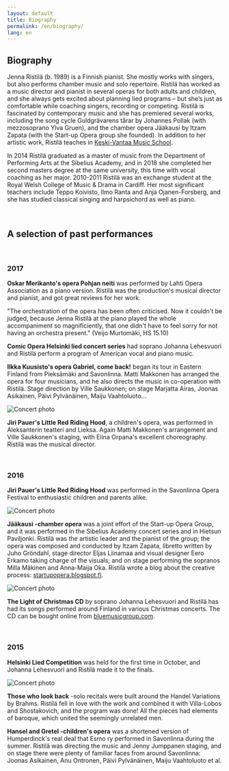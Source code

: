 ```yaml
---
layout: default
title: Biography
permalink: /en/biography/
lang: en
---
```


## Biography

Jenna Ristilä (b. 1989) is a Finnish pianist. She mostly works with singers, but also performs chamber music and solo repertoire. Ristilä has worked as a music director and pianist in several operas for both adults and children, and she always gets excited about planning lied programs – but she’s just as comfortable while coaching singers, recording or competing. Ristilä is fascinated by contemporary music and she has premiered several works, including the song cycle Guldgrävarens tårar by Johannes Pollak (with mezzosoprano Ylva Gruen), and the chamber opera Jääkausi by Itzam Zapata (with the Start-up Opera group she founded). In addition to her artistic work, Ristilä teaches in [Keski-Vantaa Music School](http://kevamo.com).

In 2014 Ristilä graduated as a master of music from the Department of Performing Arts at the Sibelius Academy, and in 2018 she completed her second masters degree at the same university, this time with vocal coaching as her major. 2010-2011 Ristilä was an exchange student at the Royal Welsh College of Music & Drama in Cardiff. Her most significant teachers include Teppo Koivisto, Ilmo Ranta and Anja Ojanen-Forsberg, and she has studied classical singing and harpsichord as well as piano.

<br/>

## A selection of past performances

<br/>

### 2017

__Oskar Merikanto's opera Pohjan neiti__ was performed by Lahti Opera Association as a piano version. Ristilä was the production's musical director and pianist, and got great reviews for her work.

"The orchestration of the opera has been often criticised. Now it couldn't be judged, because Jenna Ristilä at the piano played the whole accompaniment so magnificiently, that one didn't have to feel sorry for not having an orchestra present." (Veijo Murtomäki, HS 15.10)

__Comic Opera Helsinki lied concert series__ had soprano Johanna Lehesvuori and Ristilä perform a program of American vocal and piano music.

__Ilkka Kuusisto's opera Gabriel, come back!__ began its tour in Eastern Finland from Pieksämäki and Savonlinna. Matti Makkonen has arranged the opera for four musicians, and he also directs the music in co-operation with Ristilä. Stage direction by Ville Saukkonen; on stage Marjatta Airas, Joonas Asikainen, Päivi Pylvänäinen, Maiju Vaahtoluoto...

![Concert photo](../../images/gabriel.jpg)

__Jiri Pauer's Little Red Riding Hood__, a children's opera, was performed in Aleksanterin teatteri and Lieksa. Again Matti Makkonen's arrangement and Ville Saukkonen's staging, with Elina Orpana's excellent choreography. Ristilä was the musical director.


<br/>

### 2016

__Jiri Pauer's Little Red Riding Hood__ was performed in the Savonlinna Opera Festival to enthusiastic children and parents alike.

![Concert photo](../../images/punahilkka.jpg)

__Jääkausi -chamber opera__ was a joint effort of the Start-up Opera Group, and it was performed in the Sibelius Academy concert series and in Hietsun Paviljonki. Ristilä was the artistic leader and the pianist of the group; the opera was composed and conducted by Itzam Zapata, libretto written by Juho Gröndahl, stage director Eljas Liinamaa and visual designer Eero Erkamo taking charge of the visuals; and on stage performing the sopranos Milla Mäkinen and Anna-Maija Oka. Ristilä wrote a blog about the creative process: [startupopera.blogspot.fi](http://startupopera.blogspot.fi).  


![Concert photo](../../images/jaakausi.jpg)

__The Light of Christmas CD__ by soprano Johanna Lehesvuori and Ristilä has had its songs performed around Finland in various Christmas concerts. The CD can be bought online from [bluemusicgroup.com](http://bluemusicgroup.com).

<br/>

### 2015

__Helsinki Lied Competition__ was held for the first time in October, and Johanna Lehesvuori and Ristilä made it to the finals.

![Concert photo](../../images/lied.jpg)

__Those who look back__ -solo recitals were built around the Handel Variations by Brahms. Ristilä fell in love with the work and combined it with Villa-Lobos and Shostakovich, and the program was done! All the pieces had elements of baroque, which united the seemingly unrelated men.

__Hansel and Gretel -children's opera__ was a shortened version of Humperdinck's real deal that Esmo ry performed in Savonlinna during the summer. Ristilä was directing the music and Jenny Jumppanen staging, and on stage there were plenty of familiar faces from around Savonlinna: Joonas Asikainen, Anu Ontronen, Päivi Pylvänäinen, Maiju Vaahtoluoto et al.

<br/>
